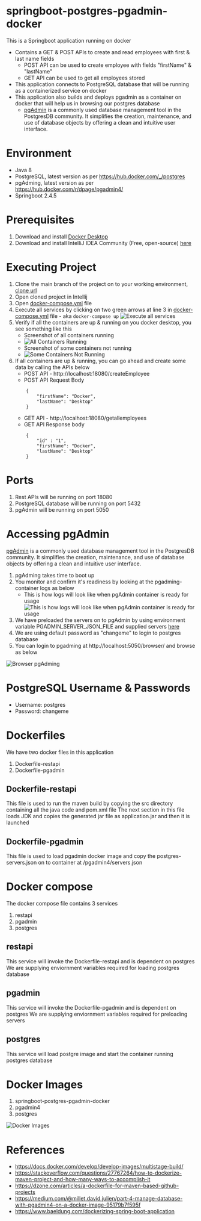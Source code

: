 # springboot-postgres-pgadmin-docker
This is a Springboot application running on docker
  * Contains a GET & POST APIs to create and read employees with first & last name fields
      *   POST API can be used to create employee with fields "firstName" & "lastName"
      *   GET API can be used to get all employees stored
  * This application connects to PostgreSQL database that will be running as a containerized service on docker
  * This application also builds and deploys pgadmin as a container on docker that will help us in browsing our postgres database
      * [pgAdmin](https://www.pgadmin.org/) is a commonly used database management tool in the PostgresDB community. It simplifies the creation, maintenance, and use of database objects by offering a clean and intuitive user interface.

# Environment
  * Java 8
  * PostgreSQL, latest version as per https://hub.docker.com/_/postgres
  * pgAdming, latest version as per https://hub.docker.com/r/dpage/pgadmin4/
  * Springboot 2.4.5

# Prerequisites
   1. Download and install [Docker Desktop](https://www.docker.com/products/docker-desktop)
   2. Download and install IntelliJ IDEA Community (Free, open-source) [here](https://www.jetbrains.com/idea/download/)

# Executing Project
   1. Clone the main branch of the project on to your working environment, [clone url](https://github.com/Johny-Ch/springboot-postgres-pgadmin-docker.git)
   2. Open cloned project in Intellij
   3. Open [docker-compose.yml](https://github.com/Johny-Ch/springboot-postgres-pgadmin-docker/blob/main/docker-compose.yml) file
   4. Execute all services by clicking on two green arrows at line 3 in  [docker-compose.yml](https://github.com/Johny-Ch/springboot-postgres-pgadmin-docker/blob/main/docker-compose.yml) file - aka `docker-compose up`
      ![Execute all services](https://github.com/Johny-Ch/springboot-postgres-pgadmin-docker/blob/main/images/docker-compose.yml.png)
   5. Verify if all the containers are up & running on you docker desktop, you see something like this
        * Screenshot of all containers running
        * ![All Containers Running](https://github.com/Johny-Ch/springboot-postgres-pgadmin-docker/blob/main/images/all-containers-running.png)
        * Screenshot of some containers not running
        * ![Some Containers Not Running](https://github.com/Johny-Ch/springboot-postgres-pgadmin-docker/blob/main/images/partial-running-containers.png)
   6. If all containers are up & running, you can go ahead and create some data by calling the APIs below
       * POST API - http://localhost:18080/createEmployee
       * POST API Request Body
        ```
            {
                "firstName": "Docker",
                "lastName": "Desktop"
            }
        ```
       * GET API - http://localhost:18080/getallemployees
       * GET API Response body
        ```
            {
                "id" : "1",
                "firstName": "Docker",
                "lastName": "Desktop"
            }
        ```
      
# Ports
  1. Rest APIs will be running on port 18080 
  2. PostgreSQL database will be running on port 5432
  3. pgAdmin will be running on port 5050

# Accessing pgAdmin
[pgAdmin](https://www.pgadmin.org/) is a commonly used database management tool in the PostgresDB community. It simplifies the creation, maintenance, and use of database objects by offering a clean and intuitive user interface.
   1. pgAdming takes time to boot up
   2. You monitor and confirm it's readiness by looking at the pgadming-container logs as below
       * This is how logs will look like when pgAdmin container is ready for usage ![This is how logs will look like when pgAdmin container is ready for usage](https://github.com/Johny-Ch/springboot-postgres-pgadmin-docker/blob/main/images/pgadmin-startup-logs.png)
   3. We have preloaded the servers on to pgAdmin by using environment variable PGADMIN_SERVER_JSON_FILE and supplied servers [here](https://github.com/Johny-Ch/springboot-postgres-pgadmin-docker/blob/main/src/main/resources/postgres-servers.json)
   4. We are using default password as "changeme" to login to postgres database
   5. You can login to pgadming at http://localhost:5050/browser/ and browse as below

![Browser pgAdming](https://github.com/Johny-Ch/springboot-postgres-pgadmin-docker/blob/main/images/pgadmin-browser.png)

# PostgreSQL Username & Passwords
  * Username: postgres
  * Password: changeme

# Dockerfiles
We have two docker files in this application
1. Dockerfile-restapi
2. Dockerfile-pgadmin

## Dockerfile-restapi
This file is used to run the maven build by copying the src directory containing all the java code and pom.xml file
The next section in this file loads JDK and copies the generated jar file as application.jar and then it is launched

## Dockerfile-pgadmin
This file is used to load pgadmin docker image and copy the postgres-servers.json on to container at /pgadmin4/servers.json

# Docker compose
The docker compose file contains 3 services
1. restapi
2. pgadmin
3. postgres

## restapi
This service will invoke the Dockerfile-restapi and is dependent on postgres
We are supplying enviornment variables required for loading postgres database

## pgadmin
This service will invoke the Dockerfile-pgadmin and is dependent on postgres
We are supplying enviornment variables required for preloading servers

## postgres
This service will load postgre image and start the container running postgres database

# Docker Images
  1. springboot-postgres-pgadmin-docker
  2. pgadmin4   
  3. postgres

  ![Docker Images](https://github.com/Johny-Ch/springboot-postgres-pgadmin-docker/blob/main/images/docker-downloaded-images.png)

# References
   * https://docs.docker.com/develop/develop-images/multistage-build/
   * https://stackoverflow.com/questions/27767264/how-to-dockerize-maven-project-and-how-many-ways-to-accomplish-it
   * https://dzone.com/articles/a-dockerfile-for-maven-based-github-projects
   * https://medium.com/@millet.david.julien/part-4-manage-database-with-pgadmin4-on-a-docker-image-95179b7f595f
   * https://www.baeldung.com/dockerizing-spring-boot-application
